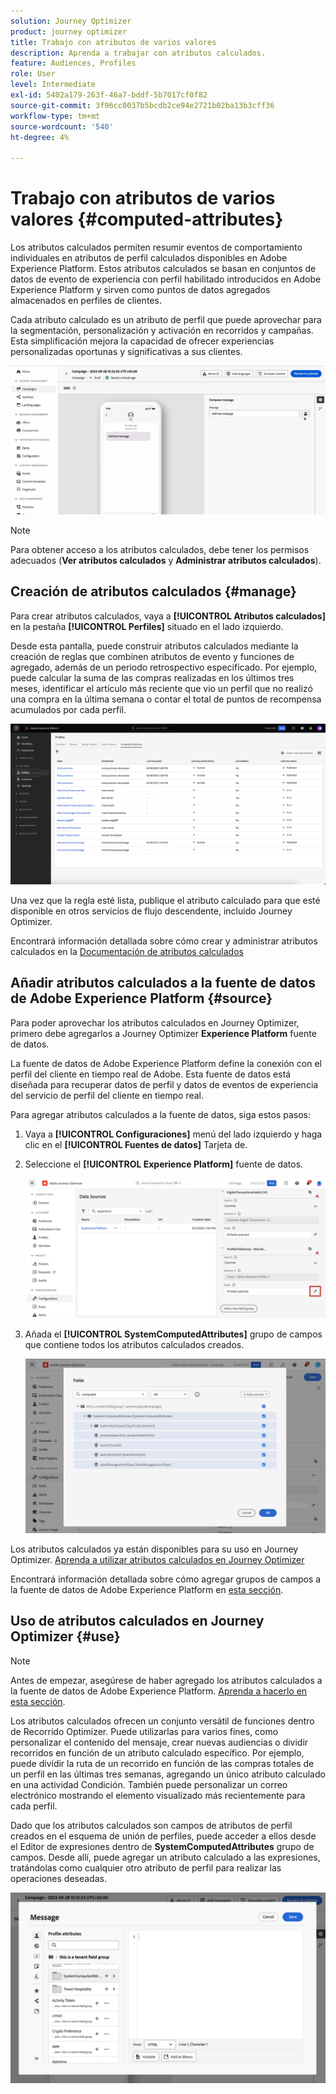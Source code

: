 ```yaml
---
solution: Journey Optimizer
product: journey optimizer
title: Trabajo con atributos de varios valores
description: Aprenda a trabajar con atributos calculados.
feature: Audiences, Profiles
role: User
level: Intermediate
exl-id: 5402a179-263f-46a7-bddf-5b7017cf0f82
source-git-commit: 3f96cc0037b5bcdb2ce94e2721b02ba13b3cff36
workflow-type: tm+mt
source-wordcount: '540'
ht-degree: 4%

---
```


# Trabajo con atributos de varios valores {#computed-attributes}

Los atributos calculados permiten resumir eventos de comportamiento individuales en atributos de perfil calculados disponibles en Adobe Experience Platform. Estos atributos calculados se basan en conjuntos de datos de evento de experiencia con perfil habilitado introducidos en Adobe Experience Platform y sirven como puntos de datos agregados almacenados en perfiles de clientes.

Cada atributo calculado es un atributo de perfil que puede aprovechar para la segmentación, personalización y activación en recorridos y campañas. Esta simplificación mejora la capacidad de ofrecer experiencias personalizadas oportunas y significativas a sus clientes.


![](../rn/assets/do-not-localize/computed-attributes.gif)


>[!NOTE]
>
>Para obtener acceso a los atributos calculados, debe tener los permisos adecuados (**Ver atributos calculados** y **Administrar atributos calculados**).

## Creación de atributos calculados {#manage}

Para crear atributos calculados, vaya a **[!UICONTROL Atributos calculados]** en la pestaña **[!UICONTROL Perfiles]** situado en el lado izquierdo.

Desde esta pantalla, puede construir atributos calculados mediante la creación de reglas que combinen atributos de evento y funciones de agregado, además de un periodo retrospectivo especificado. Por ejemplo, puede calcular la suma de las compras realizadas en los últimos tres meses, identificar el artículo más reciente que vio un perfil que no realizó una compra en la última semana o contar el total de puntos de recompensa acumulados por cada perfil.

![](assets/computed-attributes.png)

Una vez que la regla esté lista, publique el atributo calculado para que esté disponible en otros servicios de flujo descendente, incluido Journey Optimizer.

Encontrará información detallada sobre cómo crear y administrar atributos calculados en la [Documentación de atributos calculados](https://experienceleague.adobe.com/docs/experience-platform/profile/computed-attributes/overview.html?lang=es)

## Añadir atributos calculados a la fuente de datos de Adobe Experience Platform {#source}

Para poder aprovechar los atributos calculados en Journey Optimizer, primero debe agregarlos a Journey Optimizer **Experience Platform** fuente de datos.

La fuente de datos de Adobe Experience Platform define la conexión con el perfil del cliente en tiempo real de Adobe. Esta fuente de datos está diseñada para recuperar datos de perfil y datos de eventos de experiencia del servicio de perfil del cliente en tiempo real.

Para agregar atributos calculados a la fuente de datos, siga estos pasos:

1. Vaya a **[!UICONTROL Configuraciones]** menú del lado izquierdo y haga clic en el **[!UICONTROL Fuentes de datos]** Tarjeta de.

1. Seleccione el **[!UICONTROL Experience Platform]** fuente de datos.

   ![](assets/computed-attributes-add.png)

1. Añada el **[!UICONTROL SystemComputedAttributes]** grupo de campos que contiene todos los atributos calculados creados.

   ![](assets/computed-attributes-fieldgroup.png)

Los atributos calculados ya están disponibles para su uso en Journey Optimizer. [Aprenda a utilizar atributos calculados en Journey Optimizer](#use)

Encontrará información detallada sobre cómo agregar grupos de campos a la fuente de datos de Adobe Experience Platform en [esta sección](../datasource/adobe-experience-platform-data-source.md).

## Uso de atributos calculados en Journey Optimizer {#use}

>[!NOTE]
>
>Antes de empezar, asegúrese de haber agregado los atributos calculados a la fuente de datos de Adobe Experience Platform. [Aprenda a hacerlo en esta sección](#source).

Los atributos calculados ofrecen un conjunto versátil de funciones dentro de Recorrido Optimizer. Puede utilizarlas para varios fines, como personalizar el contenido del mensaje, crear nuevas audiencias o dividir recorridos en función de un atributo calculado específico. Por ejemplo, puede dividir la ruta de un recorrido en función de las compras totales de un perfil en las últimas tres semanas, agregando un único atributo calculado en una actividad Condición. También puede personalizar un correo electrónico mostrando el elemento visualizado más recientemente para cada perfil.

Dado que los atributos calculados son campos de atributos de perfil creados en el esquema de unión de perfiles, puede acceder a ellos desde el Editor de expresiones dentro de **SystemComputedAttributes** grupo de campos. Desde allí, puede agregar un atributo calculado a las expresiones, tratándolas como cualquier otro atributo de perfil para realizar las operaciones deseadas.

![](assets/computed-attributes-ajo.png)
